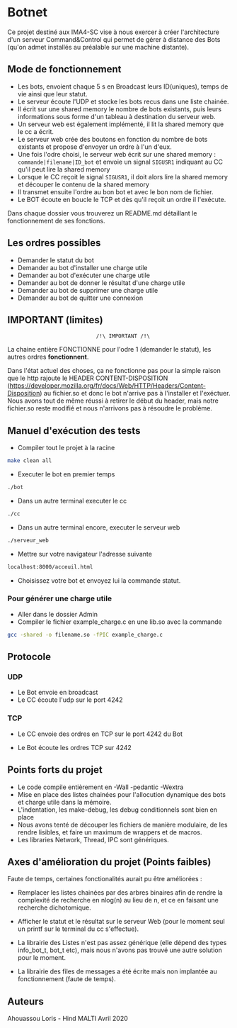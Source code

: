 # Botnet
Ce projet destiné aux IMA4-SC vise à nous exercer à créer l'architecture d'un serveur Command&Control qui permet de gérer à distance des Bots (qu'on admet installés au préalable sur une machine distante).

## Mode de fonctionnement

* Les bots, envoient chaque 5 s en Broadcast leurs ID(uniques), temps de vie ainsi que leur statut.
* Le serveur écoute l'UDP et stocke les bots recus dans une liste chainée.
* Il écrit sur une shared memory le nombre de bots existants, puis leurs informations sous forme d'un tableau à destination du serveur web.
* Un serveur web est également implémenté, il lit la shared memory que le cc a écrit.
* Le serveur web crée des boutons en fonction du nombre de bots existants et propose d'envoyer un ordre à l'un d'eux.
* Une fois l'odre choisi, le serveur web écrit sur une shared memory : `commande|filename|ID_bot` et envoie un signal `SIGUSR1` indiquant au CC qu'il peut lire la shared memory
* Lorsque le CC reçoit le signal `SIGUSR1`, il doit alors lire la shared memory et découper le contenu de la shared memory
* Il transmet ensuite l'ordre au bon bot et avec le bon nom de fichier.
* Le BOT écoute en boucle le TCP et dès qu'il reçoit un ordre il l'exécute.

Dans chaque dossier vous trouverez un README.md détaillant le fonctionnement de ses fonctions.

## Les ordres possibles 

* Demander le statut du bot
* Demander au bot d'installer une charge utile
* Demander au bot d'exécuter une charge utile 
* Demander au bot de donner le résultat d'une charge utile 
* Demander au bot de supprimer une charge utile
* Demander au bot de quitter une connexion

## IMPORTANT (limites)
                                /!\ IMPORTANT /!\
 La chaine entière FONCTIONNE pour l'odre 1 (demander le statut), les autres ordres **fonctionnent**. 

 Dans l'état actuel des choses, ça ne fonctionne pas pour la simple raison que le http rajoute le HEADER CONTENT-DISPOSITION (https://developer.mozilla.org/fr/docs/Web/HTTP/Headers/Content-Disposition) au fichier.so et donc le bot n'arrive pas à l'installer et l'exéctuer.
 Nous avons tout de même réussi à retirer le début du header, mais notre fichier.so reste modifié et nous n'arrivons pas à résoudre le problème.

## Manuel d'exécution des tests

* Compiler tout le projet à la racine
```bash
make clean all
```
* Executer le bot en premier temps
 ```bash
./bot
```
* Dans un autre terminal executer le cc
```bash
./cc
```
* Dans un autre terminal encore, executer le serveur web
```bash
./serveur_web
```
* Mettre sur votre navigateur l'adresse suivante 
```bash
localhost:8000/acceuil.html
```
* Choisissez votre bot et envoyez lui la commande statut.

### Pour générer une charge utile 

* Aller dans le dossier Admin
* Compiler le fichier example_charge.c en une lib.so avec la commande 
```bash
gcc -shared -o filename.so -fPIC example_charge.c
```

## Protocole 

### UDP 
* Le Bot envoie en broadcast
* Le CC écoute l'udp sur le port 4242
### TCP 
* Le CC envoie des ordres en TCP sur le port 4242 du Bot

* Le Bot écoute les ordres TCP sur 4242 
## Points forts du projet
* Le code compile entièrement en -Wall -pedantic -Wextra
* Mise en place des listes chainées pour l'allocution dynamique des bots et charge utile dans la mémoire.
* L'indentation, les make-debug, les debug conditionnels sont bien en place
* Nous avons tenté de découper les fichiers de manière modulaire, de les rendre lisibles, et faire un maximum de wrappers et de macros.
* Les libraries Network, Thread, IPC sont génériques.

## Axes d'amélioration du projet (Points faibles)
Faute de temps, certaines fonctionalités aurait pu être améliorées :

* Remplacer les listes chainées par des arbres binaires afin de rendre la complexité de recherche en nlog(n) au lieu de n, et ce en faisant une recherche dichotomique.
* Afficher le statut et le résultat sur le serveur Web (pour le moment seul un printf sur le terminal du cc s'effectue).

* La librairie des Listes n'est pas assez générique (elle dépend des types info_bot_t, bot_t etc), mais nous n'avons pas trouvé une autre solution pour le moment.
* La librairie des files de messages a été écrite mais non implantée au fonctionnement (faute de temps).

## Auteurs 
Ahouassou Loris - Hind MALTI Avril 2020